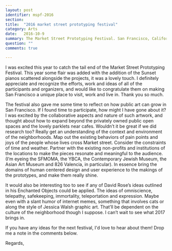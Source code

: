 ```yaml
---
layout: post
identifier: mspf-2016
section: 
title:  "2016 market street prototyping festival"
category: Arts
date:   2016-10-9
summary: The Market Street Prototyping Festival. San Francisco, California. 2016
question: ""
comments: true

---
```



I was excited this year to catch the tail end of the Market Street Prototyping Festival. This year some flair was added with the addition of the Sunset pianos scattered alongside the projects, it was a lovely touch. I definitely appreciate and recognize the efforts, work and ideas of all of the participants and organizers, and would like to congratulate them on making San Francisco a unique place to visit, work and live in. Thank you so much. 

The festival also gave me some time to reflect on how public art can grow in San Francisco. If I found time to participate, how might I have gone about it? I was excited by the collaborative aspects and nature of such artwork, and thought about how to expand beyond the privately owned public open spaces and the lovely parklets near cafes. Wouldn’t it be great if we did research too? Really get an understanding of the context and environment of the neighborhoods. Map out the existing behaviors of pain points and joys of the people whose lives cross Market street. Consider the constraints of time and weather. Partner with the existing non-profits and institutions of the locations to make the pieces resonate and meaningful to the audience. (I’m eyeing the SFMOMA, the YBCA, the Contemporary Jewish Museum, the Asian Art Museum and 826 Valencia, in particular). In essence bring the domains of human centered design and user experience to the makings of the prototypes, and make them really shine. 

It would also be interesting too to see if any of David Rose’s ideas outlined in his Enchanted Objects could be applied. The ideas of omniscience, telepathy, safekeeping, immortality, teleportation and expression. Maybe even with a slant humor of internet memes, something that involves cats or along the style of Jessica Walsh graphic art. That’ll be dependent on the culture of the neighborhood though I suppose. I can’t wait to see what 2017 brings in. 

If you have any ideas for the next festival, I'd love to hear about them! Drop me a note in the comments below.

Regards,